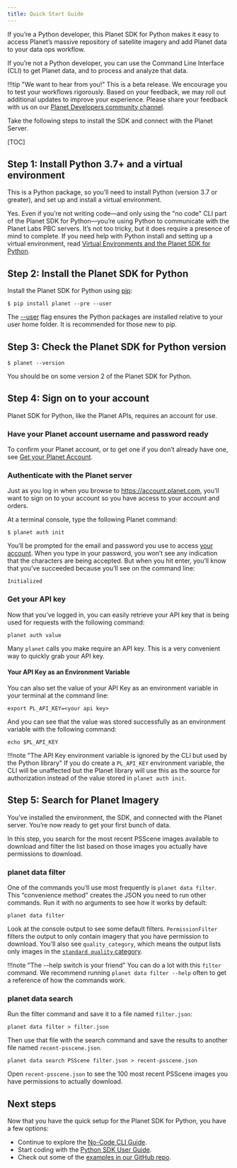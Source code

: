 ```yaml
---
title: Quick Start Guide
---
```



If you’re a Python developer, this Planet SDK for Python makes it easy to access Planet’s massive repository of satellite imagery and add Planet data to your data ops workflow.

If you’re not a Python developer, you can use the Command Line Interface (CLI) to get Planet data, and to process and analyze that data.

!!!tip "We want to hear from you!"
    This is a beta release. We encourage you to test your workflows rigorously. Based on your feedback, we may roll out additional updates to improve your experience. Please share your feedback with us on our [Planet Developers community channel](https://community.planet.com/developers-55).

Take the following steps to install the SDK and connect with the Planet Server.

[TOC]

## Step 1: Install Python 3.7+ and a virtual environment

This is a Python package, so you’ll need to install Python (version 3.7 or greater), and set up and install a virtual environment.

Yes. Even if you’re not writing code—and only using the "no code" CLI part of the Planet SDK for Python—you’re using Python to communicate with the Planet Labs PBC servers. It’s not too tricky, but it does require a presence of mind to complete. If you need help with Python install and setting up a virtual environment, read [Virtual Environments and the Planet SDK for Python](venv-tutorial.md).

## Step 2: Install the Planet SDK for Python

Install the Planet SDK for Python using [pip](https://pip.pypa.io):

```console
$ pip install planet --pre --user
```

The [--user](https://pip.pypa.io/en/stable/user_guide/#user-installs) flag ensures the Python packages are installed relative to your user home folder. It is recommended for those new to pip.

## Step 3: Check the Planet SDK for Python version

```console
$ planet --version
```

You should be on some version 2 of the Planet SDK for Python.

## Step 4: Sign on to your account

Planet SDK for Python, like the Planet APIs, requires an account for use.

### Have your Planet account username and password ready

To confirm your Planet account, or to get one if you don’t already have one, see [Get your Planet Account](get-your-planet-account.md).

### Authenticate with the Planet server

Just as you log in when you browse to https://account.planet.com, you’ll want to sign on to your account so you have access to your account and orders.

At a terminal console, type the following Planet command:

```console
$ planet auth init
```

You’ll be prompted for the email and password you use to access [your account](https://account.planet.com). When you type in your password, you won’t see any indication that the characters are being accepted. But when you hit enter, you’ll know that you’ve succeeded because you’ll see on the command line:

```console
Initialized
```

### Get your API key

Now that you’ve logged in, you can easily retrieve your API key that is being used for requests with the following command:

```console
planet auth value
```

Many `planet` calls you make require an API key. This is a very convenient way to quickly grab your API key.

#### Your API Key as an Environment Variable

You can also set the value of your API Key as an environment variable in your terminal at the command line:

```console
export PL_API_KEY=<your api key>
```

And you can see that the value was stored successfully as an environment variable with the following command:

```console
echo $PL_API_KEY
```

!!!note "The API Key environment variable is ignored by the CLI but used by the Python library"
    If you do create a `PL_API_KEY` environment variable, the CLI will be unaffected but the Planet library will use this as the source for authorization instead of the value stored in `planet auth init`.

## Step 5: Search for Planet Imagery

You’ve installed the environment, the SDK, and connected with the Planet server. You’re now ready to get your first bunch of data.

In this step, you search for the most recent PSScene images available to download and filter the list based on those images you actually have permissions to download.

### planet data filter

One of the commands you’ll use most frequently is `planet data filter`. This “convenience method” creates the JSON you need to run other commands. Run it with no arguments to see how it works by default:

```console
planet data filter
```

Look at the console output to see some default filters. `PermissionFilter` filters the output to only contain imagery that you have permission to download. You’ll also see `quality_category`, which means the output lists only images in the [`standard quality` category](https://developers.planet.com/docs/data/planetscope/#image-quality-standard-vs-test-imagery). 

!!!note "The --help switch is your friend"
    You can do a lot with this `filter` command. We recommend running `planet data filter --help` often to get a reference of how the commands work.

### planet data search

Run the filter command and save it to a file named `filter.json`:

```console
planet data filter > filter.json
```

Then use that file with the search command and save the results to another file named `recent-psscene.json`.

```console
planet data search PSScene filter.json > recent-psscene.json
```

Open `recent-psscene.json` to see the 100 most recent PSScene images you have permissions to actually download.

## Next steps

Now that you have the quick setup for the Planet SDK for Python, you have a few options:

* Continue to explore the [No-Code CLI Guide](../cli/cli-guide.md).
* Start coding with the [Python SDK User Guide](../python/sdk-guide.md).
* Check out some of the [examples in our GitHub repo](https://github.com/planetlabs/planet-client-python/tree/main/examples).

